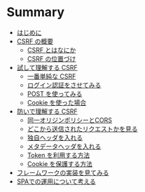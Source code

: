 # Summary

* [はじめに](intoroduction.md)
* [CSRF の概要](/concept-of-csrf.md)
  * [CSRF とはなにか](/concept-of-csrf_what-is-it.md)
  * [CSRF の位置づけ](/concept-of-csrf_position.md)
* [試して理解する CSRF](/try-csrf-attack.md)
  * [一番単純な CSRF](/simplest-csrf.md)
  * [ログイン認証をさせてみる](/simple-csrf-auth.md)
  * [POST を使ってみる](/simple-csrf-post.md)
  * [Cookie を使った場合]()
* [防いで理解する CSRF]()
  * [同一オリジンポリシーとCORS]()
  * [どこから送信されたリクエストかを見る]()
  * [独自ヘッダを入れる]()
  * [メタデータヘッダを入れる]()
  * [Token を利用する方法]()
  * [Cookie を保護する方法]()
* [フレームワークの実装を見てみる]()
* [SPAでの運用について考える]()


